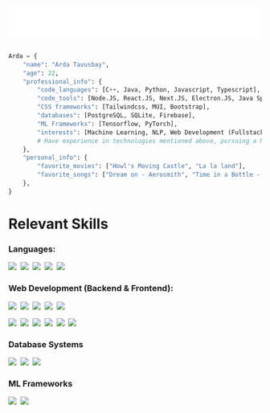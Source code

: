 <h1 align="center">
  <img src="https://raw.githubusercontent.com/ArdaTavusbay/ArdaTavusbay/master/name.svg" alt="ArdaTavusbay" />
</h1>

```python
Arda = {
    "name": "Arda Tavusbay",
    "age": 22,
    "professional_info": {
        "code_languages": [C++, Java, Python, Javascript, Typescript],
        "code_tools": [Node.JS, React.JS, Next.JS, Electron.JS, Java Spring],
        "CSS frameworks": [Tailwindcss, MUI, Bootstrap],
        "databases": [PostgreSQL, SQLite, Firebase],
        "ML Frameworks": [Tensorflow, PyTorch],
        "interests": [Machine Learning, NLP, Web Development (Fullstack)],
        # Have experience in technologies mentioned above, pursuing a ML path.
    },
    "personal_info": {
        "favorite_movies": ["Howl's Moving Castle", "La la land"],
        "favorite_songs": ["Dream on - Aerosmith", "Time in a Bottle - Jim Croce"],
    },
}
```

# Relevant Skills
### Languages: 
<a href="https://html.spec.whatwg.org/multipage/" title="C++"><img loading="lazy" height="16" src="https://cdn.simpleicons.org/cplusplus/#00599C"></a>&nbsp;
<a href="https://www.python.org/" title="Python"><img loading="lazy" height="16" src="https://cdn.simpleicons.org/Python/ffd43b50"></a>&nbsp;
<a href="https://www.python.org/" title="Python"><img loading="lazy" height="16" src="https://cdn.simpleicons.org/openjdk/#437291"></a>&nbsp;
<a href="https://www.python.org/" title="Python"><img loading="lazy" height="16" src="https://cdn.simpleicons.org/javascript/#F7DF1E"></a>&nbsp;
<a href="https://www.python.org/" title="Python"><img loading="lazy" height="16" src="https://cdn.simpleicons.org/typescript/#3178C6"></a>&nbsp;

### Web Development (Backend & Frontend): 
<a href="https://www.python.org/" title="Python"><img loading="lazy" height="16" src="https://cdn.simpleicons.org/nodedotjs/#339933"></a>&nbsp;
<a href="https://www.python.org/" title="Python"><img loading="lazy" height="16" src="https://cdn.simpleicons.org/react/#61DAFB"></a>&nbsp;
<a href="https://www.python.org/" title="Python"><img loading="lazy" height="16" src="https://cdn.simpleicons.org/nextdotjs/#000000"></a>&nbsp;
<a href="https://www.python.org/" title="Python"><img loading="lazy" height="16" src="https://cdn.simpleicons.org/electron/#47848F"></a>&nbsp;
<a href="https://www.python.org/" title="Python"><img loading="lazy" height="16" src="https://cdn.simpleicons.org/spring/#6DB33F"></a>&nbsp;

<a href="https://www.python.org/" title="Python"><img loading="lazy" height="16" src="https://cdn.simpleicons.org/tailwindcss/#06B6D4"></a>&nbsp;
<a href="https://www.python.org/" title="Python"><img loading="lazy" height="16" src="https://cdn.simpleicons.org/mui/#007FFF"></a>&nbsp;
<a href="https://www.python.org/" title="Python"><img loading="lazy" height="16" src="https://cdn.simpleicons.org/bootstrap/#7952B3"></a>&nbsp;
<a href="https://www.python.org/" title="Python"><img loading="lazy" height="16" src="https://cdn.simpleicons.org/html5/#E34F26"></a>&nbsp;
<a href="https://www.python.org/" title="Python"><img loading="lazy" height="16" src="https://cdn.simpleicons.org/css3/#1572B6"></a>&nbsp;
<a href="https://www.python.org/" title="Python"><img loading="lazy" height="16" src="https://cdn.simpleicons.org/sass/#CC6699"></a>&nbsp;

### Database Systems
<a href="https://www.python.org/" title="Python"><img loading="lazy" height="16" src="https://cdn.simpleicons.org/postgresql/#4169E1"></a>&nbsp;
<a href="https://www.python.org/" title="Python"><img loading="lazy" height="16" src="https://cdn.simpleicons.org/sqlite/#003B57"></a>&nbsp;
<a href="https://www.python.org/" title="Python"><img loading="lazy" height="16" src="https://cdn.simpleicons.org/firebase/#FFCA28"></a>&nbsp;

### ML Frameworks
<a href="https://www.python.org/" title="Python"><img loading="lazy" height="16" src="https://cdn.simpleicons.org/tensorflow/#FF6F00"></a>&nbsp;
<a href="https://www.python.org/" title="Python"><img loading="lazy" height="16" src="https://cdn.simpleicons.org/pytorch/#EE4C2C"></a>&nbsp;
